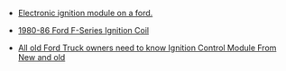 - [Electronic ignition module on a ford.](https://youtu.be/JUu6gYOf9qA)

- [1980-86 Ford F-Series Ignition Coil](https://youtu.be/nExCLkJeu3I)

- [All old Ford Truck owners need to know Ignition Control Module From New and old](https://youtu.be/BBcRTiBnH4I)
